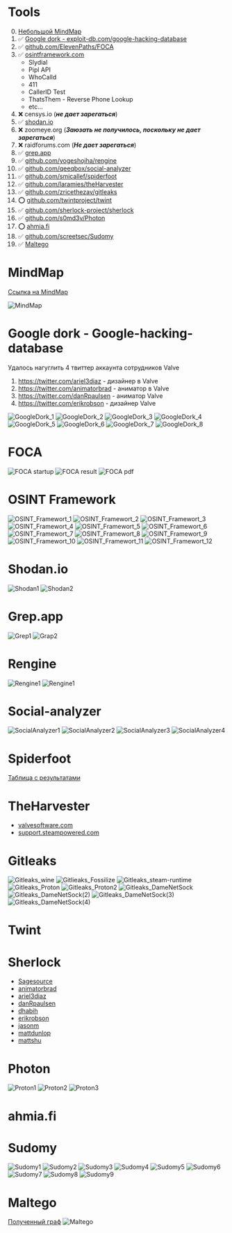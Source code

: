 # Tools

0. [Небольшой MindMap](#MindMap)
1. ✅ [Google dork - exploit-db.com/google-hacking-database](#GoogleDork)
2. ✅ [github.com/ElevenPaths/FOCA](#FOCA)
3. ✅ [osintframework.com](#OSINT_Framework)
   - Slydial
   - Pipl API
   - WhoCalld
   - 411
   - CallerID Test
   - ThatsThem - Reverse Phone Lookup
   - etc...
4. ❌ censys.io (**_не дает зарегаться_**)
5. ✅ [shodan.io](#Shodan)
6. ❌ zoomeye.org (**_Заюзать не получилось, поскольку не дает зарегаться_**)
7. ❌ raidforums.com (**_Не дает зарегаться_**)
8. ✅ [grep.app](#GrepApp)
9. ✅ [github.com/yogeshojha/rengine](#Rengine)
10. ✅ [github.com/qeeqbox/social-analyzer](#SocialAnalyzer)
11. ✅ [github.com/smicallef/spiderfoot](#SpiderFoot)
12. ✅ [github.com/laramies/theHarvester](#TheHarvester)
13. ✅ [github.com/zricethezav/gitleaks](#Gitleaks)
14. ⭕ [github.com/twintproject/twint](#Twint)
15. ✅ [github.com/sherlock-project/sherlock](#Sherlock)
16. ✅ [github.com/s0md3v/Photon ](#Photon)
17. ⭕ [ahmia.fi](#Ahmia)
18. ✅ [github.com/screetsec/Sudomy](#Sudomy)
19. ✅ [Maltego ](#Maltego)

# <a name="MindMap"></a> MindMap
[Ссылка на MindMap](https://miro.com/app/board/uXjVOEeqk9Q=/)

![MindMap](https://github.com/ykropchik/OSINT/blob/main/Mind%20Map.jpg)
# <a name="GoogleDork"></a> Google dork - Google-hacking-database
Удалось нагуглить 4 твиттер аккаунта сотрудников Valve
1. https://twitter.com/ariel3diaz - дизайнер в Valve
2. https://twitter.com/animatorbrad - аниматор в Valve
3. https://twitter.com/danRpaulsen - аниматор Valve
4. https://twitter.com/erikrobson - дизайнер Valve

![GoogleDork_1](https://github.com/ykropchik/OSINT/blob/main/GoogleDorking/google_dork_1.png)
![GoogleDork_2](https://github.com/ykropchik/OSINT/blob/main/GoogleDorking/google_dork_2.png)
![GoogleDork_3](https://github.com/ykropchik/OSINT/blob/main/GoogleDorking/google_dork_3.png)
![GoogleDork_4](https://github.com/ykropchik/OSINT/blob/main/GoogleDorking/google_dork_4.png)
![GoogleDork_5](https://github.com/ykropchik/OSINT/blob/main/GoogleDorking/google_dork_5.png)
![GoogleDork_6](https://github.com/ykropchik/OSINT/blob/main/GoogleDorking/google_dork_6.png)
![GoogleDork_7](https://github.com/ykropchik/OSINT/blob/main/GoogleDorking/google_dork_7.png)
![GoogleDork_8](https://github.com/ykropchik/OSINT/blob/main/GoogleDorking/google_dork_8.png)

# <a name="FOCA"></a> FOCA
![FOCA startup](https://github.com/ykropchik/OSINT/blob/main/FOCA/FOCA%20-%20startup.png)
![FOCA result](https://github.com/ykropchik/OSINT/blob/main/FOCA/FOCA%20-%20result.png)
![FOCA pdf](https://github.com/ykropchik/OSINT/blob/main/FOCA/FOCA%20-%20pdf%20file.png)

# <a name="OSINT_Framework"></a> OSINT Framework
![OSINT_Framewort_1](https://github.com/ykropchik/OSINT/blob/main/osintFramework/osint_framework_1.png)
![OSINT_Framewort_2](https://github.com/ykropchik/OSINT/blob/main/osintFramework/osint_framework_2.png)
![OSINT_Framewort_3](https://github.com/ykropchik/OSINT/blob/main/osintFramework/osint_framework_3.png)
![OSINT_Framewort_4](https://github.com/ykropchik/OSINT/blob/main/osintFramework/osint_framework_4.png)
![OSINT_Framewort_5](https://github.com/ykropchik/OSINT/blob/main/osintFramework/osint_framework_5.png)
![OSINT_Framewort_6](https://github.com/ykropchik/OSINT/blob/main/osintFramework/osint_framework_6.png)
![OSINT_Framewort_7](https://github.com/ykropchik/OSINT/blob/main/osintFramework/osint_framework_7.png)
![OSINT_Framewort_8](https://github.com/ykropchik/OSINT/blob/main/osintFramework/osint_framework_8.png)
![OSINT_Framewort_9](https://github.com/ykropchik/OSINT/blob/main/osintFramework/osint_framework_9.png)
![OSINT_Framewort_10](https://github.com/ykropchik/OSINT/blob/main/osintFramework/osint_framework_10.png)
![OSINT_Framewort_11](https://github.com/ykropchik/OSINT/blob/main/osintFramework/osint_framework_11.png)
![OSINT_Framewort_12](https://github.com/ykropchik/OSINT/blob/main/osintFramework/osint_framework_12.png)

# <a name="Shodan"></a> Shodan.io
![Shodan1](https://github.com/ykropchik/OSINT/blob/main/shodan/Shodan%20-%20result.png)
![Shodan2](https://github.com/ykropchik/OSINT/blob/main/shodan/Shodan%20-%20result%202.png)

# <a name="GrepApp"></a> Grep.app
![Grep1](https://github.com/ykropchik/OSINT/blob/main/grep.app/grep.app.png)
![Grap2](https://github.com/ykropchik/OSINT/blob/main/grep.app/grep.app%202.png)

# <a name="Rengine"></a> Rengine
![Rengine1](https://github.com/ykropchik/OSINT/blob/main/rengine/rengine_1.png)
![Rengine1](https://github.com/ykropchik/OSINT/blob/main/rengine/rengine_2.png)

# <a name="SocialAnalyzer"></a> Social-analyzer
![SocialAnalyzer1](https://github.com/ykropchik/OSINT/blob/main/socialanalyzer/socialanalyzer%20-%20Flarn2006.png)
![SocialAnalyzer2](https://github.com/ykropchik/OSINT/blob/main/socialanalyzer/socialanalyzer%20-%20mattdunlop.png)
![SocialAnalyzer3](https://github.com/ykropchik/OSINT/blob/main/socialanalyzer/socialanalyzer%20-%20mattshu.png)
![SocialAnalyzer4](https://github.com/ykropchik/OSINT/blob/main/socialanalyzer/socialanalyzer%20-%20yoyodaman234.png)

# <a name="SpiderFoot"></a> Spiderfoot
[Таблица с результатами](https://github.com/ykropchik/OSINT/blob/main/spiderFoot/SpiderFoot.xlsx)

# <a name="TheHarvester"></a> TheHarvester
- [valvesoftware.com](https://github.com/ykropchik/OSINT/blob/main/theHarvester/theharvester%20-%20valvesoftware.com.txt)
- [support.steampowered.com](https://github.com/ykropchik/OSINT/blob/main/theHarvester/theharvester%20-%20support.steampowered.com.txt)

# <a name="Gitleaks"></a> Gitleaks
![Gitleaks_wine](https://github.com/ykropchik/OSINT/blob/main/gitleaks/gitleaks_wine.png)
![Gitlieaks_Fossilize](https://github.com/ykropchik/OSINT/blob/main/gitleaks/gitlieaks_Fossilize.png)
![Gitleaks_steam-runtime](https://github.com/ykropchik/OSINT/blob/main/gitleaks/gitleaks_steam-runtime.png)
![Gitleaks_Proton](https://github.com/ykropchik/OSINT/blob/main/gitleaks/gitleaks_Proton.png)
![Gitleaks_Proton2](https://github.com/ykropchik/OSINT/blob/main/gitleaks/gitleaks_Proton(2).png)
![Gitleaks_DameNetSock](https://github.com/ykropchik/OSINT/blob/main/gitleaks/gitleaks_GameNetSock.png)
![Gitleaks_DameNetSock(2)](https://github.com/ykropchik/OSINT/blob/main/gitleaks/gitleaks_DameNetSock(2).png)
![Gitleaks_DameNetSock(3)](https://github.com/ykropchik/OSINT/blob/main/gitleaks/gitleaks_DameNetSock(3).png)
![Gitleaks_DameNetSock(4)](https://github.com/ykropchik/OSINT/blob/main/gitleaks/gitleaks_DameNetSock(4).png)

# <a name="Twint"></a> Twint

# <a name="Sherlock"></a> Sherlock
- [Sagesource](https://github.com/ykropchik/OSINT/blob/main/sherlock/sherlock-Sagesource.txt)
- [animatorbrad](https://github.com/ykropchik/OSINT/blob/main/sherlock/sherlock-animatorbrad.txt)
- [ariel3diaz](https://github.com/ykropchik/OSINT/blob/main/sherlock/sherlock-ariel3diaz.txt)
- [danRpaulsen](https://github.com/ykropchik/OSINT/blob/main/sherlock/sherlock-danRpaulsen.txt)
- [dhabih](https://github.com/ykropchik/OSINT/blob/main/sherlock/sherlock-dhabih.txt)
- [erikrobson](https://github.com/ykropchik/OSINT/blob/main/sherlock/sherlock-erikrobson.txt)
- [jasonm](https://github.com/ykropchik/OSINT/blob/main/sherlock/sherlock-jasonm.txt)
- [mattdunlop](https://github.com/ykropchik/OSINT/blob/main/sherlock/sherlock-mattdunlop.txt)
- [mattshu](https://github.com/ykropchik/OSINT/blob/main/sherlock/sherlock-mattshu.txt)

# <a name="Photon"></a> Photon 
![Proton1](https://github.com/ykropchik/OSINT/blob/main/photon/photon_1.png)
![Proton2](https://github.com/ykropchik/OSINT/blob/main/photon/photon_2.png)
![Proton3](https://github.com/ykropchik/OSINT/blob/main/photon/photon_3.png)

# <a name="Ahmia"></a> ahmia.fi


# <a name="Sudomy"></a> Sudomy
![Sudomy1](https://github.com/ykropchik/OSINT/blob/main/sudomi/sudomi_1.png)
![Sudomy2](https://github.com/ykropchik/OSINT/blob/main/sudomi/sudomi_2.png)
![Sudomy3](https://github.com/ykropchik/OSINT/blob/main/sudomi/sudomi_3.png)
![Sudomy4](https://github.com/ykropchik/OSINT/blob/main/sudomi/sudomi_4.png)
![Sudomy5](https://github.com/ykropchik/OSINT/blob/main/sudomi/sudomi_5.png)
![Sudomy6](https://github.com/ykropchik/OSINT/blob/main/sudomi/sudomi_6.png)
![Sudomy7](https://github.com/ykropchik/OSINT/blob/main/sudomi/sudomi_7.png)
![Sudomy8](https://github.com/ykropchik/OSINT/blob/main/sudomi/sudomi_8.png)
![Sudomy9](https://github.com/ykropchik/OSINT/blob/main/sudomi/sudomi_9.png)

# <a name="Maltego"></a> Maltego
[Полученный граф](https://github.com/ykropchik/OSINT/blob/main/maltego/valvesofware.com.mtgl)
![Maltego](https://github.com/ykropchik/OSINT/blob/main/maltego/maltego.png)
